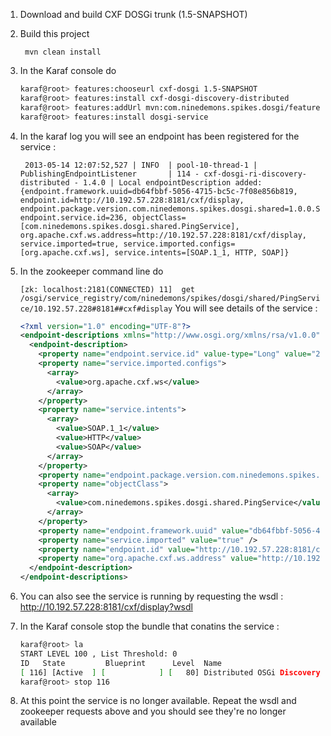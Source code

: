 1. Download and build CXF DOSGi trunk (1.5-SNAPSHOT)

2. Build this project

        mvn clean install


3. In the Karaf console do

    ```bash
    karaf@root> features:chooseurl cxf-dosgi 1.5-SNAPSHOT
    karaf@root> features:install cxf-dosgi-discovery-distributed
    karaf@root> features:addUrl mvn:com.ninedemons.spikes.dosgi/features/1.0.0-SNAPSHOT/xml/features
    karaf@root> features:install dosgi-service
    ```

4. In the karaf log you will see an endpoint has been registered for the service :

        2013-05-14 12:07:52,527 | INFO  | pool-10-thread-1 | PublishingEndpointListener       | 114 - cxf-dosgi-ri-discovery-distributed - 1.4.0 | Local endpointDescription added: {endpoint.framework.uuid=db64fbbf-5056-4715-bc5c-7f08e856b819, endpoint.id=http://10.192.57.228:8181/cxf/display, endpoint.package.version.com.ninedemons.spikes.dosgi.shared=1.0.0.SNAPSHOT, endpoint.service.id=236, objectClass=[com.ninedemons.spikes.dosgi.shared.PingService], org.apache.cxf.ws.address=http://10.192.57.228:8181/cxf/display, service.imported=true, service.imported.configs=[org.apache.cxf.ws], service.intents=[SOAP.1_1, HTTP, SOAP]}


5. In the zookeeper command line do

    ```[zk: localhost:2181(CONNECTED) 11]  get /osgi/service_registry/com/ninedemons/spikes/dosgi/shared/PingService/10.192.57.228#8181##cxf#display```
You will see details of the service :

    ```xml
    <?xml version="1.0" encoding="UTF-8"?>
    <endpoint-descriptions xmlns="http://www.osgi.org/xmlns/rsa/v1.0.0">
      <endpoint-description>
        <property name="endpoint.service.id" value-type="Long" value="236" />
        <property name="service.imported.configs">
          <array>
            <value>org.apache.cxf.ws</value>
          </array>
        </property>
        <property name="service.intents">
          <array>
            <value>SOAP.1_1</value>
            <value>HTTP</value>
            <value>SOAP</value>
          </array>
        </property>
        <property name="endpoint.package.version.com.ninedemons.spikes.dosgi.shared" value="1.0.0.SNAPSHOT" />
        <property name="objectClass">
          <array>
            <value>com.ninedemons.spikes.dosgi.shared.PingService</value>
          </array>
        </property>
        <property name="endpoint.framework.uuid" value="db64fbbf-5056-4715-bc5c-7f08e856b819" />
        <property name="service.imported" value="true" />
        <property name="endpoint.id" value="http://10.192.57.228:8181/cxf/display" />
        <property name="org.apache.cxf.ws.address" value="http://10.192.57.228:8181/cxf/display" />
      </endpoint-description>
    </endpoint-descriptions>
    ```

6. You can also see the service is running by requesting the wsdl : http://10.192.57.228:8181/cxf/display?wsdl
7. In the Karaf console stop the bundle that conatins the service :
    ```bash
    karaf@root> la
    START LEVEL 100 , List Threshold: 0
    ID   State         Blueprint      Level  Name
    [ 116] [Active  ] [            ] [   80] Distributed OSGi Discovery Spike Services Bundle (1.0.0.SNAPSHOT)
    karaf@root> stop 116
    ```

8. At this point the service is no longer  available. Repeat the wsdl and zookeeper requests above and you should see they're no longer available